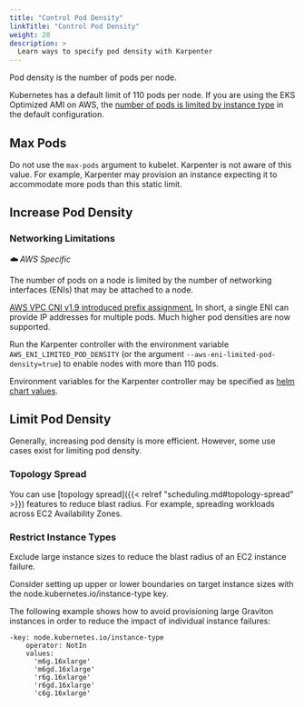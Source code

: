 ```yaml
---
title: "Control Pod Density"
linkTitle: "Control Pod Density"
weight: 20
description: >
  Learn ways to specify pod density with Karpenter
---
```


Pod density is the number of pods per node.

Kubernetes has a default limit of 110 pods per node. If you are using the EKS Optimized AMI on AWS, the [number of pods is limited by instance type](https://github.com/awslabs/amazon-eks-ami/blob/master/files/eni-max-pods.txt) in the default configuration.

## Max Pods

Do not use the `max-pods` argument to kubelet. Karpenter is not aware of this value. For example, Karpenter may provision an instance expecting it to accommodate more pods than this static limit.

## Increase Pod Density

### Networking Limitations

*☁️ AWS Specific*

The number of pods on a node is limited by the number of networking interfaces (ENIs) that may be attached to a node.

[AWS VPC CNI v1.9 introduced prefix assignment.](https://aws.amazon.com/blogs/containers/amazon-vpc-cni-increases-pods-per-node-limits/) In short, a single ENI can provide IP addresses for multiple pods. Much higher pod densities are now supported.

Run the Karpenter controller with the environment variable `AWS_ENI_LIMITED_POD_DENSITY` (or the argument  `--aws-eni-limited-pod-density=true`) to enable nodes with more than 110 pods.

Environment variables for the Karpenter controller may be specified as [helm chart values](https://github.com/aws/karpenter/blob/c73f425e924bb64c3f898f30ca5035a1d8591183/charts/karpenter/values.yaml#L15).

## Limit Pod Density

Generally, increasing pod density is more efficient. However, some use cases exist for limiting pod density.

### Topology Spread

You can use [topology spread]({{< relref "scheduling.md#topology-spread" >}}) features to reduce blast radius. For example, spreading workloads across EC2 Availability Zones.


### Restrict Instance Types

Exclude large instance sizes to reduce the blast radius of an EC2 instance failure.

Consider setting up upper or lower boundaries on target instance sizes with the node.kubernetes.io/instance-type key.

The following example shows how to avoid provisioning large Graviton instances in order to reduce the impact of individual instance failures:

```
-key: node.kubernetes.io/instance-type
    operator: NotIn
    values:
      'm6g.16xlarge'
      'm6gd.16xlarge'
      'r6g.16xlarge'
      'r6gd.16xlarge'
      'c6g.16xlarge'
```

